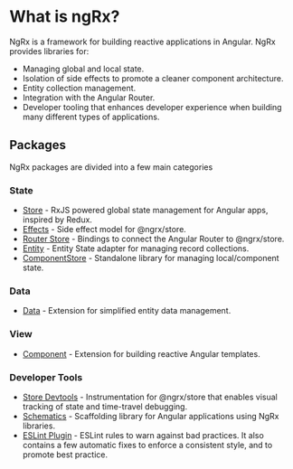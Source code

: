 <h1 class="no-toc">What is ngRx?</h1>

NgRx is a framework for building reactive applications in Angular. NgRx provides libraries for:

- Managing global and local state.
- Isolation of side effects to promote a cleaner component architecture.
- Entity collection management.
- Integration with the Angular Router.
- Developer tooling that enhances developer experience when building many different types of applications.

## Packages

NgRx packages are divided into a few main categories

### State

- [Store](guide/store) - RxJS powered global state management for Angular apps, inspired by Redux.
- [Effects](guide/effects) - Side effect model for @ngrx/store.
- [Router Store](guide/router-store) - Bindings to connect the Angular Router to @ngrx/store.
- [Entity](guide/entity) - Entity State adapter for managing record collections.
- [ComponentStore](guide/component-store) - Standalone library for managing local/component state.

### Data

- [Data](guide/data) - Extension for simplified entity data management.

### View

- [Component](guide/component) - Extension for building reactive Angular templates.

### Developer Tools

- [Store Devtools](guide/store-devtools) - Instrumentation for @ngrx/store that enables visual tracking of state and time-travel debugging.
- [Schematics](guide/schematics) - Scaffolding library for Angular applications using NgRx libraries.
- [ESLint Plugin](guide/eslint-plugin) - ESLint rules to warn against bad practices. It also contains a few automatic fixes to enforce a consistent style, and to promote best practice.
